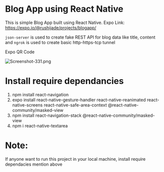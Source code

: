 # Blog App using React Native

This is simple Blog App built using React Native. Expo Link: https://expo.io/@rushijade/projects/blogapp/

`json-server` is used to create fake REST API for blog data like title, content and `ngrok` is used to create basic http-https-tcp tunnel

Expo QR Code

![Screenshot-331.png](https://i.postimg.cc/9XDqWTVp/Screenshot-331.png)

# Install require dependancies

1. npm install react-navigation
2. expo install react-native-gesture-handler react-native-reanimated react-native-screens react-native-safe-area-context @react-native-community/masked-view
3. npm install react-navigation-stack @react-native-community/masked-view
4. npm i react-native-textarea

# Note:

If anyone want to run this project in your local machine, install require dependacies mention above
